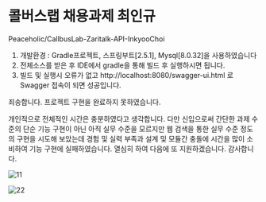 # 콜버스랩 채용과제 최인규

 Peaceholic/CallbusLab-Zaritalk-API-InkyooChoi 


1. 개발환경 : Gradle프로젝트, 스프링부트[2.5.1], Mysql[8.0.32]을 사용하였습니다
2. 전체소스를 받은 후 IDE에서 gradle을 통해 빌드 후 실행하시면 됩니다.
3. 빌드 및 실행시 오류가 없고 http://localhost:8080/swagger-ui.html 로 Swagger 접속이 되면 성공입니다.


죄송합니다. 프로젝트 구현을 완료하지 못하였습니다.

개인적으로 전체적인 시간은 충분하였다고 생각합니다.
다만 신입으로써 간단한 과제 수준의 단순 기능 구현이 아닌 아직 실무 수준을 모르지만 
웹 검색을 통한 실무 수준 정도의 구현을 시도해 보았는데 경험 및 실력 부족과 
설계 및 모듈간 충돌에 시간을 많이 소비하여 기능 구현에 실패하였습니다.
열심히 하여 다음에 또 지원하겠습니다. 감사합니다.


![11](https://user-images.githubusercontent.com/91580436/218123252-18a55142-7239-4b31-86c5-bf2e2a70d172.png)

![22](https://user-images.githubusercontent.com/91580436/218123330-260c5ddb-3bb8-400c-b6c9-c994587830a4.png)
